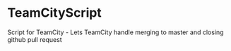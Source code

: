 # TeamCityScript
Script for TeamCity - Lets TeamCity handle merging to master and closing github pull request
